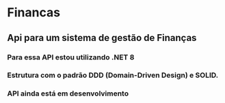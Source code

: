 # Financas

## Api para um sistema de gestão de Finanças

### Para essa API estou utilizando .NET 8

### Estrutura com o padrão DDD (Domain-Driven Design) e SOLID.

### API ainda está em desenvolvimento
